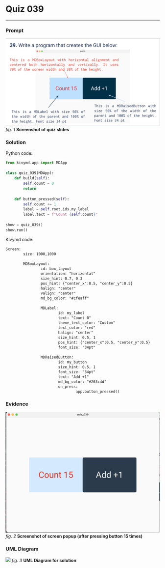 # Quiz 039
<hr>

### Prompt
![](images/quiz_039_slide.png)
*fig. 1* **Screenshot of quiz slides**

### Solution
Python code:
```.py
from kivymd.app import MDApp

class quiz_039(MDApp):
    def build(self):
        self.count = 0
        return

    def button_pressed(self):
        self.count += 1
        label = self.root.ids.my_label
        label.text = f"Count {self.count}"

show = quiz_039()
show.run()
```
Kivymd code:
```.kivy
Screen:
        size: 1000,1000

        MDBoxLayout:
                id: box_layout
                orientation: "horizontal"
                size_hint: 0.7, 0.3
                pos_hint: {"center_x":0.5, "center_y":0.5}
                halign: "center"
                valign: "center"
                md_bg_color: "#cfeaff"

                MDLabel:
                        id: my_label
                        text: "Count 0"
                        theme_text_color: "Custom"
                        text_color: "red"
                        halign: "center"
                        size_hint: 0.5, 1
                        pos_hint: {"center_x":0.5, "center_y":0.5}
                        font_size: "34pt"

                MDRaisedButton:
                        id: my_button
                        size_hint: 0.5, 1
                        font_size: "34pt"
                        text: "Add +1"
                        md_bg_color: "#263c4d"
                        on_press:
                                app.button_pressed()
```

### Evidence
![](images/quiz_039_evidence.png)
*fig. 2* **Screenshot of screen popup (after pressing button 15 times)**

### UML Diagram
![](images/quiz_001_bool.jpeg)
*fig. 3* **UML Diagram for solution**